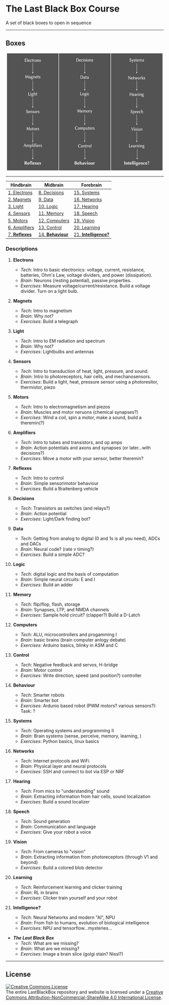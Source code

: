 # The Last Black Box Course

A set of black boxes to open in sequence

----

## Boxes

<p align="center">
<img src="designs/layout/layout.png" alt="Example Image" width="500" height="375">
</p>

----

Hindbrain|Midbrain|Forebrain|
---------|--------|---------|
[1. Electrons](/boxes/electrons/README.md)|[8. Decisions](/boxes/decisions/README.md)|[15. Systems](/boxes/systems/README.md)
[2. Magnets](/boxes/magnets/README.md)|[9. Data](/boxes/data/README.md)|[16. Networks](/boxes/networks/README.md)
[3. Light](/boxes/light/README.md)|[10. Logic](/boxes/logic/README.md)|[17. Hearing](/boxes/hearing/README.md)
[4. Sensors](/boxes/sensors/README.md)|[11. Memory](/boxes/memory/README.md)|[18. Speech](/boxes/speech/README.md)
[5. Motors](/boxes/motors/README.md)|[12. Computers](/boxes/computers/README.md)|[19. Vision](/boxes/vision/README.md)
[6. Amplifiers](/boxes/amplifiers/README.md)|[13. Control](/boxes/control/README.md)|[20. Learning](/boxes/learning/README.md)
[7. **Reflexes**](/boxes/reflexes/README.md)|[14. **Behaviour**](/boxes/behaviour/README.md)|[21. **Intelligence?**](/boxes/intelligence/README.md)

### Descriptions

1. **Electrons**

    - *Tech*: Intro to basic electronics: voltage, current, resistance, batteries, Ohm's Law, voltage dividers, and power (dissipation).
    - *Brain*: Neurons (resting potential), passive properties.
    - *Exercises*: Measure voltage/current/resistance. Build a voltage divider. Turn on a light bulb.

2. **Magnets**

    - *Tech*: Intro to magnetism
    - *Brain*: Why not?
    - *Exercises*: Build a telegraph

3. **Light**

    - *Tech*: Intro to EM radiation and spectrum
    - *Brain*: Why not?
    - *Exercises*: Lightbulbs and antennas

4. **Sensors**

    - *Tech*: Intro to transduction of heat, light, pressure, and sound.
    - *Brain*: Intro to photoreceptors, hair cells, and mechanosensors.
    - *Exercises*: Build a light, heat, pressure sensor using a photoresitor, thermistor, piezo

5. **Motors**

    - *Tech*: Intro to electromagnetism and piezos
    - *Brain*: Muscles and motor neruons (chemical synapses?)
    - *Exercises*: Wind a coil, spin a motor, make a sound, build a theremin(?)

6. **Amplifiers**

    - *Tech*: Intro to tubes and transistors, and op amps
    - *Brain*: Action potentials and axons and synapses (or later...with decisions?)
    - *Exercises*: Move a motor with your sensor, better theremin?

7. **Reflexes**

    - *Tech*: Intro to control
    - *Brain*: Simple sensorimotor behaviour
    - *Exercises*: Build a Braitenberg vehicle

8. **Decisions**

    - *Tech*: Transistors as switches (and relays?)
    - *Brain*: Action potential
    - *Exercises*: Light/Dark finding bot?

9. **Data**

    - *Tech*: Getting from analog to digital (0 and 1s is all you need), ADCs and DACs
    - *Brain*: Neural code? (rate v timing?)
    - *Exercises*: Build a simple ADC?

10. **Logic**

    - *Tech*: digital logic and the basis of computation
    - *Brain*: Simple neural circuits: E and I
    - *Exercises*: Build an adder

11. **Memory**

    - *Tech*: flip/flop, flash, storage
    - *Brain*: Synapses, LTP, and NMDA channels
    - *Exercises*: Sample hold circuit? (clapper?) Build a D-Latch

12. **Computers**

    - *Tech*: ALU, microcontrollers and progamming I
    - *Brain*: basic brains (brain computer anlogy debate)
    - *Exercises*: Arduino basics, blinky in ASM and C

13. **Control**

    - *Tech*: Negative feedback and servos, H-bridge
    - *Brain*: Motor control
    - *Exercises*: Write direction, speed (and position?) controller

14. **Behaviour**

    - *Tech*: Smarter robots
    - *Brain*: Smarter bot
    - *Exercises*: Ardunio based robot (PWM motors? various sensors?): Task: ?

15. **Systems**

    - *Tech*: Operating systems and programming II
    - *Brain*: Brain systems (sense, perceive, memory, learning, )
    - *Exercises*: Python basics, linux basics

16. **Networks**

    - *Tech*: Internet protocols and WiFi
    - *Brain*: Physical layer and neural protocols
    - *Exercises*: SSH and connect to bot via ESP or NRF

17. **Hearing**

    - *Tech*: From mics to "understanding" sound
    - *Brain*: Extracting information from hair cells, sound localization
    - *Exercises*: Build a sound localizer

18. **Speech**

    - *Tech*: Sound generation
    - *Brain*: Communication and language
    - *Exercises*: Give your robot a voice

19. **Vision**

    - *Tech*: From cameras to "vision"
    - *Brain*: Extracting information from photoreceptors (through V1 and beyond)
    - *Exercises*: Build a colored blob detector

20. **Learning**

    - *Tech*: Reinforcement learning and clicker training
    - *Brain*: RL in brains
    - *Exercises*: Clicker train yourself and your robot

21. **Intelligence?**

    - *Tech*: Neural Networks and modern "AI", NPU
    - *Brain*: From fish to humans, evolution of biological intelligence
    - *Exercises*: NPU and tensorflow...mysteries...

- ***The Last Black Box***
  - *Tech*: What are we missing?
  - *Brain*: What are we missing?
  - *Exercises*: Image a brain slice (golgi stain? Nissl?)

----

## License

<a rel="license" href="http://creativecommons.org/licenses/by-nc-sa/4.0/"><img alt="Creative Commons License" style="border-width:0" src="https://i.creativecommons.org/l/by-nc-sa/4.0/88x31.png" /></a><br />The entire LastBlackBox repository and website is licensed under a <a rel="license" href="http://creativecommons.org/licenses/by-nc-sa/4.0/">Creative Commons Attribution-NonCommercial-ShareAlike 4.0 International License</a>.
